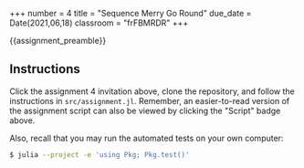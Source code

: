 +++
number = 4
title = "Sequence Merry Go Round"
due_date = Date(2021,06,18)
classroom = "frFBMRDR"
+++

{{assignment_preamble}}
## Instructions

Click the assignment 4 invitation above,
clone the repository, and follow the instructions
in `src/assignment.jl`.
Remember, an easier-to-read version of the assignment
script can also be viewed by clicking the "Script" badge above.

Also, recall that you may run the automated tests on your own computer:

```sh
$ julia --project -e 'using Pkg; Pkg.test()'
```
